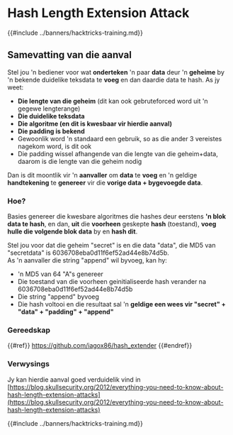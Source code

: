 # Hash Length Extension Attack

{{#include ../banners/hacktricks-training.md}}

## Samevatting van die aanval

Stel jou 'n bediener voor wat **onderteken** 'n paar **data** deur 'n **geheime** by 'n bekende duidelike teksdata te **voeg** en dan daardie data te hash. As jy weet:

- **Die lengte van die geheim** (dit kan ook gebruteforced word uit 'n gegewe lengterange)
- **Die duidelike teksdata**
- **Die algoritme (en dit is kwesbaar vir hierdie aanval)**
- **Die padding is bekend**
- Gewoonlik word 'n standaard een gebruik, so as die ander 3 vereistes nagekom word, is dit ook
- Die padding wissel afhangende van die lengte van die geheim+data, daarom is die lengte van die geheim nodig

Dan is dit moontlik vir 'n **aanvaller** om **data** te **voeg** en 'n geldige **handtekening** te **genereer** vir die **vorige data + bygevoegde data**.

### Hoe?

Basies genereer die kwesbare algoritmes die hashes deur eerstens **'n blok data te hash**, en dan, **uit** die **voorheen** geskepte **hash** (toestand), **voeg hulle die volgende blok data** by en **hash dit**.

Stel jou voor dat die geheim "secret" is en die data "data", die MD5 van "secretdata" is 6036708eba0d11f6ef52ad44e8b74d5b.\
As 'n aanvaller die string "append" wil byvoeg, kan hy:

- 'n MD5 van 64 "A"s genereer
- Die toestand van die voorheen geinitialiseerde hash verander na 6036708eba0d11f6ef52ad44e8b74d5b
- Die string "append" byvoeg
- Die hash voltooi en die resultaat sal 'n **geldige een wees vir "secret" + "data" + "padding" + "append"**

### **Gereedskap**

{{#ref}}
https://github.com/iagox86/hash_extender
{{#endref}}

### Verwysings

Jy kan hierdie aanval goed verduidelik vind in [https://blog.skullsecurity.org/2012/everything-you-need-to-know-about-hash-length-extension-attacks](https://blog.skullsecurity.org/2012/everything-you-need-to-know-about-hash-length-extension-attacks)

{{#include ../banners/hacktricks-training.md}}
